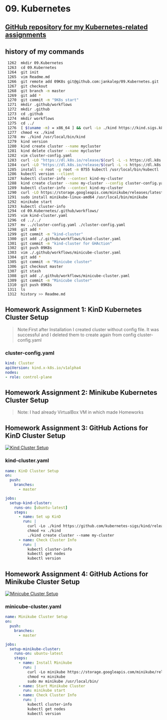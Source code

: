  # 09. Kubernetes

 ## [GitHub repository for my Kubernetes-related assignments](https://github.com/jankalep/09.Kubernetes)

 ## history of my commands
```bash
 1262  mkdir 09.Kubernetes
 1263  cd 09.Kubernetes
 1264  git init
 1265  vim Readme.md
 1266  git remote add 09K8s git@github.com:jankalep/09.Kubernetes.git
 1267  git checkout
 1268  git branch -m master
 1269  git add *
 1270  git commit -m "9K8s start"
 1271  mkdir .github/workflows
 1272  mkdir .github
 1273  cd .github
 1274  mkdir workflows
 1275  cd ../
 1276  [ $(uname -m) = x86_64 ] && curl -Lo ./kind https://kind.sigs.k8s.io/dl/v0.20.0/kind-linux-amd64
 1277  chmod +x ./kind
 1278  mv ./kind /usr/local/bin/kind
 1279  kind version
 1280  kind create cluster --name mycluster
 1281  kind delete cluster --name mycluster
 1282  vim cluster-config.yaml
 1283  curl -LO "https://dl.k8s.io/release/$(curl -L -s https://dl.k8s.io/release/stable.txt)/bin/linux/amd64/kubectl"
 1284  curl -LO "https://dl.k8s.io/release/$(curl -L -s https://dl.k8s.io/release/stable.txt)/bin/linux/amd64/kubectl.sha256"
 1285  install -o root -g root -m 0755 kubectl /usr/local/bin/kubectl
 1286  kubectl version --client
 1287  kubectl cluster-info --context kind-my-cluster
 1288  kind create cluster --name my-cluster --config cluster-config.yaml
 1289  kubectl cluster-info --context kind-my-cluster
 1290  curl -LO https://storage.googleapis.com/minikube/releases/latest/minikube-linux-amd64
 1291  sudo install minikube-linux-amd64 /usr/local/bin/minikube
 1292  minikube start
 1293  kubectl cluster-info
 1294  cd 09.Kubernetes/.github/workflows/
 1295  vim kind-cluster.yaml
 1296  cd ../../
 1297  mv ../cluster-config.yaml ./cluster-config.yaml
 1298  git add *
 1299  git commit -m "kind-cluster"
 1300  git add ./.github/workflows/kind-cluster.yaml
 1301  git commit -m "kind-cluster for GHAction"
 1302  git push 09K8s
 1303  vim ./.github/workflows/minicube-cluster.yaml
 1304  git add *
 1305  git commit -m "Minicube cluster"
 1306  git checkout master
 1307  git stash
 1308  git add ./.github/workflows/minicube-cluster.yaml
 1309  git commit -m "Minicube cluster"
 1310  git push 09K8s
 1311  ls
 1312  history >> Readme.md
```
## Homework Assignment 1: KinD Kubernetes Cluster Setup

>Note:First after Installation I created cluster without config file. It was successful and I deleted them to create again from config cluster-config.yaml

### cluster-config.yaml
```YAML
kind: Cluster
apiVersion: kind.x-k8s.io/v1alpha4
nodes:
- role: control-plane
```

## Homework Assignment 2: Minikube Kubernetes Cluster Setup

>Note: I had already VirtualBox VM in which made Homeworks

## Homework Assignment 3: GitHub Actions for KinD Cluster Setup

[![Kind Cluster Setup](https://github.com/jankalep/09.Kubernetes/actions/workflows/kind-cluster.yaml/badge.svg)](https://github.com/jankalep/09.Kubernetes/actions/workflows/kind-cluster.yaml)

### kind-cluster.yaml
```YAML
name: KinD Cluster Setup
on:
  push:
    branches:
      - master

jobs:
  setup-kind-cluster:
    runs-on: [ubuntu-latest]
    steps:
      - name: Set up KinD
        run: |
          curl -Lo ./kind https://github.com/kubernetes-sigs/kind/releases/download/v0.11.1/kind-linux-amd64
          chmod +x ./kind
          ./kind create cluster --name my-cluster
      - name: Check Cluster Info
        run: | 
          kubectl cluster-info
          kubectl get nodes
          kubectl version
```

## Homework Assignment 4: GitHub Actions for Minikube Cluster Setup

[![Minicube Cluster Setup](https://github.com/jankalep/09.Kubernetes/actions/workflows/minicube-cluster.yaml/badge.svg)](https://github.com/jankalep/09.Kubernetes/actions/workflows/minicube-cluster.yaml)


### minicube-cluster.yaml
```YAML
name: Minikube Cluster Setup
on:
  push:
    branches:
      - master

jobs:
  setup-minikube-cluster:
    runs-on: ubuntu-latest
    steps:
      - name: Install Minikube
        run: |
          curl -Lo minikube https://storage.googleapis.com/minikube/releases/latest/minikube-linux-amd64
          chmod +x minikube
          sudo mv minikube /usr/local/bin/
      - name: Start Minikube Cluster
        run: minikube start
      - name: Check Cluster Info
        run: |
          kubectl cluster-info
          kubectl get nodes
          kubectl version
```
